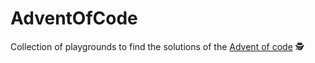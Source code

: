# AdventOfCode
Collection of playgrounds to find the solutions of the [Advent of code](https://adventofcode.com) 🕵️
